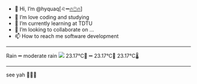 - 👋 Hi, I’m @hyquaq[♌➖[🔥🖱️🔥](https://hyquaq.github.io/hyquaq/index.html)]
- 👀 I’m love coding and studying
- 🌱 I’m currently learning at TDTU
- 💞️ I’m looking to collaborate on ...
- 📫 How to reach me software development
- ---
Rain ➖ moderate rain
![](http://openweathermap.org/img/wn/10d.png)
 23.17°C🥰 ➖ 23.17°C🧊  23.17°C🌡️
- ---
see yah 👋👋👋
